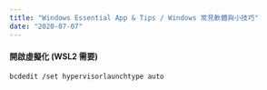 ```yaml
---
title: "Windows Essential App & Tips / Windows 常見軟體與小技巧"
date: "2020-07-07"
---
```


#### 開啟虛擬化 (WSL2 需要)
```shell
bcdedit /set hypervisorlaunchtype auto
```

